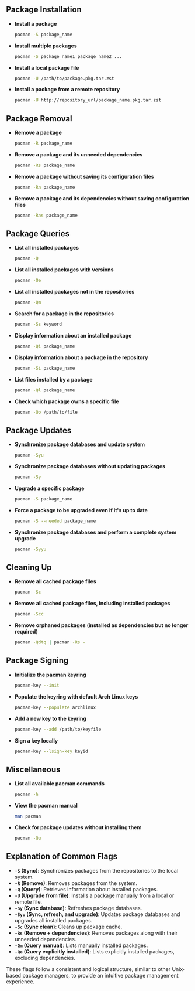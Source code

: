 ## Package Installation

- **Install a package**
  ```bash
  pacman -S package_name
  ```
  
- **Install multiple packages**
  ```bash
  pacman -S package_name1 package_name2 ...
  ```
  
- **Install a local package file**
  ```bash
  pacman -U /path/to/package.pkg.tar.zst
  ```
  
- **Install a package from a remote repository**
  ```bash
  pacman -U http://repository_url/package_name.pkg.tar.zst
  ```

## Package Removal

- **Remove a package**
  ```bash
  pacman -R package_name
  ```
  
- **Remove a package and its unneeded dependencies**
  ```bash
  pacman -Rs package_name
  ```
  
- **Remove a package without saving its configuration files**
  ```bash
  pacman -Rn package_name
  ```
  
- **Remove a package and its dependencies without saving configuration files**
  ```bash
  pacman -Rns package_name
  ```

## Package Queries

- **List all installed packages**
  ```bash
  pacman -Q
  ```
  
- **List all installed packages with versions**
  ```bash
  pacman -Qe
  ```
  
- **List all installed packages not in the repositories**
  ```bash
  pacman -Qm
  ```
  
- **Search for a package in the repositories**
  ```bash
  pacman -Ss keyword
  ```
  
- **Display information about an installed package**
  ```bash
  pacman -Qi package_name
  ```
  
- **Display information about a package in the repository**
  ```bash
  pacman -Si package_name
  ```
  
- **List files installed by a package**
  ```bash
  pacman -Ql package_name
  ```
  
- **Check which package owns a specific file**
  ```bash
  pacman -Qo /path/to/file
  ```

## Package Updates

- **Synchronize package databases and update system**
  ```bash
  pacman -Syu
  ```
  
- **Synchronize package databases without updating packages**
  ```bash
  pacman -Sy
  ```
  
- **Upgrade a specific package**
  ```bash
  pacman -S package_name
  ```
  
- **Force a package to be upgraded even if it's up to date**
  ```bash
  pacman -S --needed package_name
  ```
  
- **Synchronize package databases and perform a complete system upgrade**
  ```bash
  pacman -Syyu
  ```

## Cleaning Up

- **Remove all cached package files**
  ```bash
  pacman -Sc
  ```
  
- **Remove all cached package files, including installed packages**
  ```bash
  pacman -Scc
  ```
  
- **Remove orphaned packages (installed as dependencies but no longer required)**
  ```bash
  pacman -Qdtq | pacman -Rs -
  ```

## Package Signing

- **Initialize the pacman keyring**
  ```bash
  pacman-key --init
  ```
  
- **Populate the keyring with default Arch Linux keys**
  ```bash
  pacman-key --populate archlinux
  ```
  
- **Add a new key to the keyring**
  ```bash
  pacman-key --add /path/to/keyfile
  ```
  
- **Sign a key locally**
  ```bash
  pacman-key --lsign-key keyid
  ```

## Miscellaneous

- **List all available pacman commands**
  ```bash
  pacman -h
  ```
  
- **View the pacman manual**
  ```bash
  man pacman
  ```
  
- **Check for package updates without installing them**
  ```bash
  pacman -Qu
  ```

## Explanation of Common Flags

- **`-S` (Sync)**: Synchronizes packages from the repositories to the local system.
- **`-R` (Remove)**: Removes packages from the system.
- **`-Q` (Query)**: Retrieves information about installed packages.
- **`-U` (Upgrade from file)**: Installs a package manually from a local or remote file.
- **`-Sy` (Sync database)**: Refreshes package databases.
- **`-Syu` (Sync, refresh, and upgrade)**: Updates package databases and upgrades all installed packages.
- **`-Sc` (Sync clean)**: Cleans up package cache.
- **`-Rs` (Remove + dependencies)**: Removes packages along with their unneeded dependencies.
- **`-Qm` (Query manual)**: Lists manually installed packages.
- **`-Qe` (Query explicitly installed)**: Lists explicitly installed packages, excluding dependencies.

These flags follow a consistent and logical structure, similar to other Unix-based package managers, to provide an intuitive package management experience.
